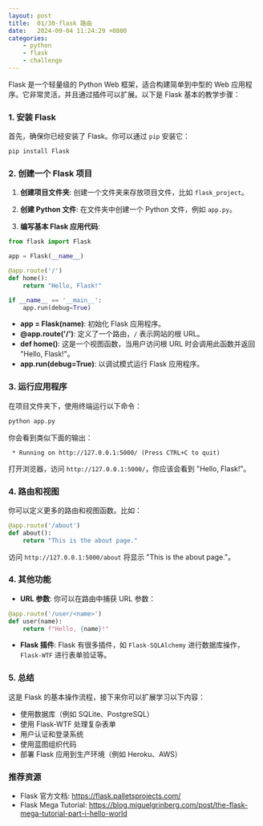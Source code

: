 ```yaml
---
layout: post
title:  01/30-flask 路由
date:   2024-09-04 11:24:29 +0800
categories: 
    - python 
    - flask
    - challenge
---
```


Flask 是一个轻量级的 Python Web 框架，适合构建简单到中型的 Web 应用程序。它非常灵活，并且通过插件可以扩展。以下是 Flask 基本的教学步骤：

### 1. 安装 Flask

首先，确保你已经安装了 Flask。你可以通过 `pip` 安装它：

```bash
pip install Flask
```

### 2. 创建一个 Flask 项目

1. **创建项目文件夹**:
   创建一个文件夹来存放项目文件，比如 `flask_project`。

2. **创建 Python 文件**:
   在文件夹中创建一个 Python 文件，例如 `app.py`。

3. **编写基本 Flask 应用代码**:

```python
from flask import Flask

app = Flask(__name__)

@app.route('/')
def home():
    return "Hello, Flask!"

if __name__ == '__main__':
    app.run(debug=True)
```

- **app = Flask(__name__)**: 初始化 Flask 应用程序。
- **@app.route('/')**: 定义了一个路由，`/` 表示网站的根 URL。
- **def home()**: 这是一个视图函数，当用户访问根 URL 时会调用此函数并返回 "Hello, Flask!"。
- **app.run(debug=True)**: 以调试模式运行 Flask 应用程序。

### 3. 运行应用程序

在项目文件夹下，使用终端运行以下命令：

```bash
python app.py
```

你会看到类似下面的输出：

```
 * Running on http://127.0.0.1:5000/ (Press CTRL+C to quit)
```

打开浏览器，访问 `http://127.0.0.1:5000/`，你应该会看到 "Hello, Flask!"。

### 4. 路由和视图

你可以定义更多的路由和视图函数。比如：

```python
@app.route('/about')
def about():
    return "This is the about page."
```

访问 `http://127.0.0.1:5000/about` 将显示 "This is the about page."。

### 4. 其他功能

- **URL 参数**: 你可以在路由中捕获 URL 参数：

```python
@app.route('/user/<name>')
def user(name):
    return f"Hello, {name}!"
```

- **Flask 插件**: Flask 有很多插件，如 `Flask-SQLAlchemy` 进行数据库操作，`Flask-WTF` 进行表单验证等。

### 5. 总结

这是 Flask 的基本操作流程，接下来你可以扩展学习以下内容：

- 使用数据库（例如 SQLite、PostgreSQL）
- 使用 Flask-WTF 处理复杂表单
- 用户认证和登录系统
- 使用蓝图组织代码
- 部署 Flask 应用到生产环境（例如 Heroku、AWS）

### 推荐资源
- Flask 官方文档: https://flask.palletsprojects.com/
- Flask Mega Tutorial: https://blog.miguelgrinberg.com/post/the-flask-mega-tutorial-part-i-hello-world